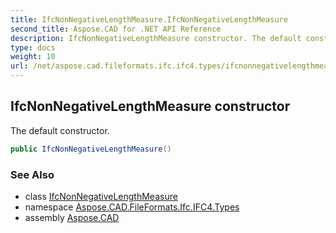 ```yaml
---
title: IfcNonNegativeLengthMeasure.IfcNonNegativeLengthMeasure
second_title: Aspose.CAD for .NET API Reference
description: IfcNonNegativeLengthMeasure constructor. The default constructor
type: docs
weight: 10
url: /net/aspose.cad.fileformats.ifc.ifc4.types/ifcnonnegativelengthmeasure/ifcnonnegativelengthmeasure/
---
```

## IfcNonNegativeLengthMeasure constructor

The default constructor.

```csharp
public IfcNonNegativeLengthMeasure()
```

### See Also

* class [IfcNonNegativeLengthMeasure](../)
* namespace [Aspose.CAD.FileFormats.Ifc.IFC4.Types](../../ifcnonnegativelengthmeasure/)
* assembly [Aspose.CAD](../../../)


